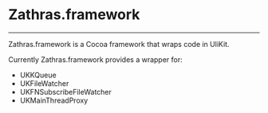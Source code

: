 Zathras.framework
==
-----
Zathras.framework is a Cocoa framework that wraps code in UliKit.

Currently Zathras.framework provides a wrapper for:
- UKKQueue 
- UKFileWatcher
- UKFNSubscribeFileWatcher
- UKMainThreadProxy


